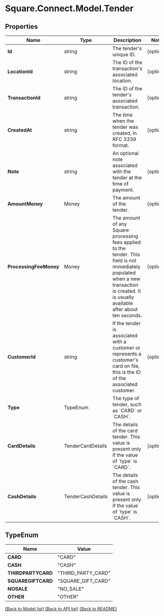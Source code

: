 # Square.Connect.Model.Tender
## Properties

Name | Type | Description | Notes
------------ | ------------- | ------------- | -------------
**Id** | string | The tender&#39;s unique ID. | [optional] 
**LocationId** | string | The ID of the transaction&#39;s associated location. | [optional] 
**TransactionId** | string | The ID of the tender&#39;s associated transaction. | [optional] 
**CreatedAt** | string | The time when the tender was created, in RFC 3339 format. | [optional] 
**Note** | string | An optional note associated with the tender at the time of payment. | [optional] 
**AmountMoney** | Money | The amount of the tender. | [optional] 
**ProcessingFeeMoney** | Money | The amount of any Square processing fees applied to the tender.  This field is not immediately populated when a new transaction is created. It is usually available after about ten seconds. | [optional] 
**CustomerId** | string | If the tender is associated with a customer or represents a customer&#39;s card on file, this is the ID of the associated customer. | [optional] 
**Type** | TypeEnum | The type of tender, such as &#x60;CARD&#x60; or &#x60;CASH&#x60;. | 
**CardDetails** | TenderCardDetails | The details of the card tender.  This value is present only if the value of &#x60;type&#x60; is &#x60;CARD&#x60;. | [optional] 
**CashDetails** | TenderCashDetails | The details of the cash tender.  This value is present only if the value of &#x60;type&#x60; is &#x60;CASH&#x60;. | [optional] 


## TypeEnum

Name | Value
------------ | -------------
**CARD** | "CARD"
**CASH** | "CASH"
**THIRDPARTYCARD** | "THIRD_PARTY_CARD"
**SQUAREGIFTCARD** | "SQUARE_GIFT_CARD"
**NOSALE** | "NO_SALE"
**OTHER** | "OTHER"



[[Back to Model list]](../README.md#documentation-for-models) [[Back to API list]](../README.md#documentation-for-api-endpoints) [[Back to README]](../README.md)

